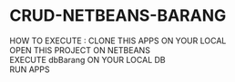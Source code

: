 # CRUD-NETBEANS-BARANG
HOW TO EXECUTE :
CLONE THIS APPS ON YOUR LOCAL<br>
OPEN THIS PROJECT ON NETBEANS<br>
EXECUTE dbBarang ON YOUR LOCAL DB<br>
RUN APPS
